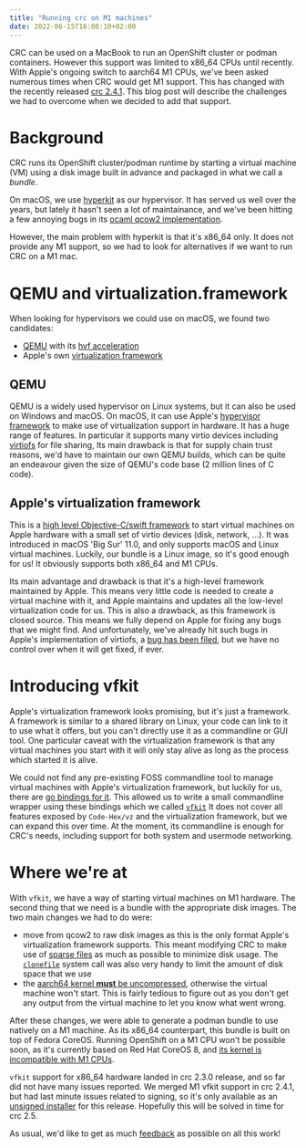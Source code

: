 ```yaml
---
title: "Running crc on M1 machines"
date: 2022-06-15T16:08:10+02:00
---
```


CRC can be used on a MacBook to run an OpenShift cluster or podman containers. However this support was limited to x86_64 CPUs until recently.
With Apple's ongoing switch to aarch64 M1 CPUs, we've been asked numerous times when CRC would get M1 support.
This has changed with the recently released [crc 2.4.1](https://github.com/code-ready/crc/releases/tag/v2.4.1).
This blog post will describe the challenges we had to overcome when we decided to add that support.


# Background

CRC runs its OpenShift cluster/podman runtime by starting a virtual machine (VM) using a disk image built in advance and packaged in what we call a _bundle_.

On macOS, we use [hyperkit](https://github.com/moby/hyperkit) as our
hypervisor. It has served us well over the years, but lately it hasn't seen a
lot of maintainance, and we've been hitting a few annoying bugs in its [ocaml
qcow2 implementation](https://github.com/mirage/ocaml-qcow).

However, the main problem with hyperkit is that it's x86_64 only. It does not
provide any M1 support, so we had to look for alternatives if we want to run
CRC on a M1 mac.

# QEMU and virtualization.framework

When looking for hypervisors we could use on macOS, we found two candidates:
- [QEMU](https://www.qemu.org/) with its [hvf acceleration](https://wiki.qemu.org/Features/HVF)
- Apple's own [virtualization framework](https://developer.apple.com/documentation/virtualization)

## QEMU

QEMU is a widely used hypervisor on Linux systems, but it can also be used on
Windows and macOS. On macOS, it can use Apple's [hypervisor
framework](https://developer.apple.com/documentation/hypervisor) to make use of
virtualization support in hardware.
It has a huge range of features. In particular it supports many virtio devices including [virtiofs](https://virtio-fs.gitlab.io/) for file sharing,
Its main drawback is that for supply chain trust reasons, we'd have to maintain
our own QEMU builds, which can be quite an endeavour given the size of QEMU's
code base (2 million lines of C code).

## Apple's virtualization framework

This is a [high level Objective-C/swift framework](https://developer.apple.com/documentation/virtualization) to start virtual machines on Apple hardware with a small set of virtio devices (disk, network, ...).
It was introduced in macOS 'Big Sur' 11.0, and only supports macOS and Linux virtual machines. Luckily, our bundle is a Linux image, so it's good enough for us!
It obviously supports both x86_64 and M1 CPUs.

Its main advantage and drawback is that it's a high-level framework maintained by Apple. This means very little code is needed to create a virtual machine with it, and Apple maintains and updates all the low-level virtualization code for us.
This is also a drawback, as this framework is closed source. This means we fully depend on Apple for fixing any bugs that we might find. And unfortunately, we've already hit such bugs in Apple's implementation of virtiofs, a [bug has been filed](https://developer.apple.com/bug-reporting/), but we have no control over when it will get fixed, if ever.


# Introducing vfkit

Apple's virtualization framework looks promising, but it's just a framework. A framework is similar to a shared library on Linux, your code can link to it to use what it offers, but you can't directly use it as a commandline or GUI tool.
One particular caveat with the virtualization framework is that any virtual machines you start with it will only stay alive as long as the process which started it is alive.

We could not find any pre-existing FOSS commandline tool to manage virtual machines with Apple's virtualization framework, but luckily for us, there are [go bindings for it](https://github.com/Code-Hex/vz).
This allowed us to write a small commandline wrapper using these bindings which we called [`vfkit`](https://github.com/code-ready/vfkit)
It does not cover all features exposed by `Code-Hex/vz` and the virtualization framework, but we can expand this over time. At the moment, its commandline is enough for CRC's needs, including support for both system and usermode networking.

# Where we're at

With `vfkit`, we have a way of starting virtual machines on M1 hardware. The second thing that we need is a bundle with the appropriate disk images. The two main changes we had to do were:
- move from qcow2 to raw disk images as this is the only format Apple's virtualization framework supports. This meant modifying CRC to make use of [sparse files](https://en.wikipedia.org/wiki/Sparse_file) as much as possible to minimize disk usage. The [`clonefile`](https://www.manpagez.com/man/2/clonefile/) system call was also very handy to limit the amount of disk space that we use
- the [aarch64 kernel __must__ be uncompressed](https://www.kernel.org/doc/Documentation/arm64/booting.txt), otherwise the virtual machine won't start. This is fairly tedious to figure out as you don't get any output from the virtual machine to let you know what went wrong.

After these changes, we were able to generate a podman bundle to use natively on a M1 machine. As its x86_64 counterpart, this bundle is built on top of Fedora CoreOS.
Running OpenShift on a M1 CPU won't be possible soon, as it's currently based on Red Hat CoreOS 8, and [its kernel is incompatible with M1 CPUs](https://access.redhat.com/solutions/6545411).

`vfkit` support for x86_64 hardware landed in crc 2.3.0 release, and so far did not have many issues reported.
We merged M1 vfkit support in crc 2.4.1, but had last minute issues related to signing, so it's only available as an [unsigned installer](https://github.com/code-ready/crc/releases/download/v2.4.1/crc-macos-unsigned-arm64.pkg) for this release. Hopefully this will be solved in time for crc 2.5.

As usual, we'd like to get as much [feedback](https://github.com/code-ready/crc/issues/new/choose) as possible on all this work!
